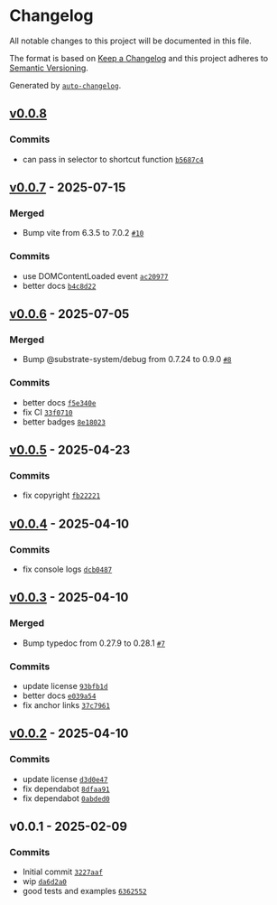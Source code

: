 # Changelog

All notable changes to this project will be documented in this file.

The format is based on [Keep a Changelog](https://keepachangelog.com/en/1.0.0/)
and this project adheres to [Semantic Versioning](https://semver.org/spec/v2.0.0.html).

Generated by [`auto-changelog`](https://github.com/CookPete/auto-changelog).

## [v0.0.8](https://github.com/substrate-system/anchor/compare/v0.0.7...v0.0.8)

### Commits

- can pass in selector to shortcut function [`b5687c4`](https://github.com/substrate-system/anchor/commit/b5687c417d79e4df2c852d62ccad14f8034a0f55)

## [v0.0.7](https://github.com/substrate-system/anchor/compare/v0.0.6...v0.0.7) - 2025-07-15

### Merged

- Bump vite from 6.3.5 to 7.0.2 [`#10`](https://github.com/substrate-system/anchor/pull/10)

### Commits

- use DOMContentLoaded event [`ac20977`](https://github.com/substrate-system/anchor/commit/ac20977a227ee5d4903b4f1cf2c8f7b80f0dca1f)
- better docs [`b4c8d22`](https://github.com/substrate-system/anchor/commit/b4c8d224eb7af993d1af280f72c0ce7092b736e2)

## [v0.0.6](https://github.com/substrate-system/anchor/compare/v0.0.5...v0.0.6) - 2025-07-05

### Merged

- Bump @substrate-system/debug from 0.7.24 to 0.9.0 [`#8`](https://github.com/substrate-system/anchor/pull/8)

### Commits

- better docs [`f5e340e`](https://github.com/substrate-system/anchor/commit/f5e340e681431a474bea6e8f0598e9bfe33d98b2)
- fix CI [`33f0710`](https://github.com/substrate-system/anchor/commit/33f0710b306674f07ccc505d47c30eb27e7698f3)
- better badges [`8e18023`](https://github.com/substrate-system/anchor/commit/8e18023e9c3319e0708c1483b93c125a33fe67fe)

## [v0.0.5](https://github.com/substrate-system/anchor/compare/v0.0.4...v0.0.5) - 2025-04-23

### Commits

- fix copyright [`fb22221`](https://github.com/substrate-system/anchor/commit/fb22221fdc68f72cb3c7aceff1eb58dcd39a9f63)

## [v0.0.4](https://github.com/substrate-system/anchor/compare/v0.0.3...v0.0.4) - 2025-04-10

### Commits

- fix console logs [`dcb0487`](https://github.com/substrate-system/anchor/commit/dcb048749b17ee8b975c758c92a0043cc816ed7f)

## [v0.0.3](https://github.com/substrate-system/anchor/compare/v0.0.2...v0.0.3) - 2025-04-10

### Merged

- Bump typedoc from 0.27.9 to 0.28.1 [`#7`](https://github.com/substrate-system/anchor/pull/7)

### Commits

- update license [`93bfb1d`](https://github.com/substrate-system/anchor/commit/93bfb1d91a3c5b8f8f34b2e6668a1b1f6eecd543)
- better docs [`e039a54`](https://github.com/substrate-system/anchor/commit/e039a54088abb4dccf7f30f19f57e525d78a52fc)
- fix anchor links [`37c7961`](https://github.com/substrate-system/anchor/commit/37c79619515e9696292543383079468fd759f412)

## [v0.0.2](https://github.com/substrate-system/anchor/compare/v0.0.1...v0.0.2) - 2025-04-10

### Commits

- update license [`d3d0e47`](https://github.com/substrate-system/anchor/commit/d3d0e47c66205072487e4ab19e94ce08a36226aa)
- fix dependabot [`8dfaa91`](https://github.com/substrate-system/anchor/commit/8dfaa911619746443d7aaf62d96a40ed02202d0d)
- fix dependabot [`0abded0`](https://github.com/substrate-system/anchor/commit/0abded0a468dd33a2ca16f1bb5e4a6d487b3e540)

## v0.0.1 - 2025-02-09

### Commits

- Initial commit [`3227aaf`](https://github.com/substrate-system/anchor/commit/3227aaf463fc49e1c8d8b03e09a5890096705ed6)
- wip [`da6d2a0`](https://github.com/substrate-system/anchor/commit/da6d2a0ee0f22473a8b4cf3861a81aa93f12e8ad)
- good tests and examples [`6362552`](https://github.com/substrate-system/anchor/commit/63625521666d22781ab936c54333c60db497c3fb)
